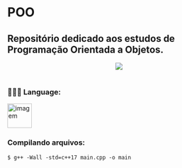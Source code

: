 # POO
## Repositório dedicado aos estudos de **Programação Orientada a Objetos.**

<p align="center">
<img src="https://i.imgur.com/wvlO9Qh.gif">

<br>
<br>

### 👨🏻‍💻 Language: 

<img src="https://www.alura.com.br/artigos/assets/formacao-linguagem-c-plus-plus/img-01.png" alt="imagem" width="55"> 

<br>

### Compilando arquivos:
```
$ g++ -Wall -std=c++17 main.cpp -o main  
```
